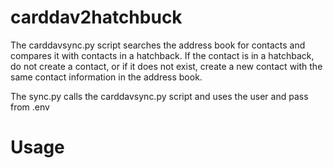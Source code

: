 carddav2hatchbuck
=================

The carddavsync.py script searches the address book for contacts and compares it with contacts in a hatchback.
If the contact is in a hatchback, do not create a contact, or if it does not exist,
create a new contact with the same contact information in the address book.

The sync.py calls the carddavsync.py script and uses the user and pass from .env

Usage
=====
